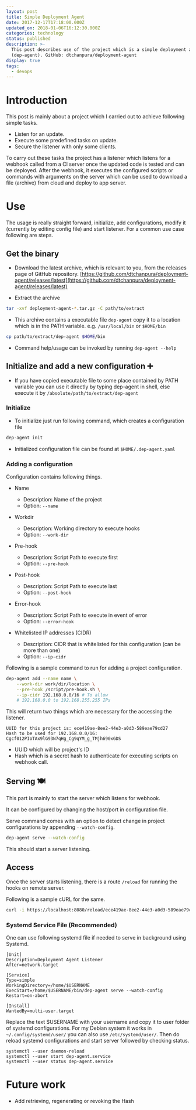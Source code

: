 ```yaml
---
layout: post
title: Simple Deployment Agent
date: 2017-12-17T17:18:00.000Z
updated_on: 2018-01-06T16:12:30.000Z
categories: technology
status: published
description: >-
  This post describes use of the project which is a simple deployment agent
  (dep-agent). GitHub: dtchanpura/deployment-agent
display: true
tags:
  - devops
---
```


# Introduction

This post is mainly about a project which I carried out to achieve following
simple tasks.

* Listen for an update.
* Execute some predefined tasks on update.
* Secure the listener with only some clients.

To carry out these tasks the project has a listener which listens for a webhook
called from a CI server once the updated code is tested and can be deployed.
After the webhook, it executes the configured scripts or commands with
arguments on the server which can be used to download a file (archive) from
cloud and deploy to app server.

# Use

The usage is really straight forward, initialize, add configurations, modify it
(currently by editing config file) and start listener. For a common use case
following are steps.

## Get the binary

* Download the latest archive, which is relevant to you, from the releases page of GitHub repository. [https://github.com/dtchanpura/deployment-agent/releases/latest](https://github.com/dtchanpura/deployment-agent/releases/latest)

* Extract the archive
```sh
tar -xvf deployment-agent-*.tar.gz -C path/to/extract
```

* This archive contains a executable file `dep-agent` copy it to a location which
is in the PATH variable. e.g. `/usr/local/bin` or `$HOME/bin`
```sh
cp path/to/extract/dep-agent $HOME/bin
```

* Command help/usage can be invoked by running `dep-agent --help`

## Initialize and add a new configuration ➕

* If you have copied executable file to some place contained by PATH variable you can use it directly by typing dep-agent in shell, else execute it by `/absolute/path/to/extract/dep-agent`

### Initialize

* To initialize just run following command, which creates a configuration
file

```sh
dep-agent init
```

* Initialized configuration file can be found at `$HOME/.dep-agent.yaml`

### Adding a configuration

Configuration contains following things.

* Name
    * Description: Name of the project
    * Option: `--name`

* Workdir
    * Description: Working directory to execute hooks
    * Option: `--work-dir`

* Pre-hook
    * Description: Script Path to execute first
    * Option: `--pre-hook`

* Post-hook
    * Description: Script Path to execute last
    * Option: `--post-hook`

* Error-hook
    * Description: Script Path to execute in event of error
    * Option: `--error-hook`

* Whitelisted IP addresses (CIDR)
    * Description: CIDR that is whitelisted for this configuration (can be more than one)
    * Option: `--ip-cidr`

Following is a sample command to run for adding a project configuration.

```sh
dep-agent add --name name \
    --work-dir work/dir/location \
    --pre-hook /script/pre-hook.sh \
    --ip-cidr 192.168.0.0/16 # To allow
    # 192.168.0.0 to 192.168.255.255 IPs
```

This will return two things which are necessary for the accessing the listener.

```
UUID for this project is: ece419ae-8ee2-44e3-a0d3-589eae79cd27
Hash to be used for 192.168.0.0/16: Cgcf012PIoTAx9lG93N7qHg_Cg9qYM_g_TMjh690xGDS
```


* UUID which will be project's ID
* Hash which is a secret hash to authenticate for executing scripts on webhook call.

## Serving 🍽

This part is mainly to start the server which listens for webhook.

It can be configured by changing the host/port in configuration file.

Serve command comes with an option to detect change in project configurations by appending `--watch-config`.

```sh
dep-agent serve --watch-config
```

This should start a server listening.

## Access

Once the server starts listening, there is a route `/reload` for running the hooks on remote server.

Following is a sample cURL for the same.

```sh
curl -i https://localhost:8080/reload/ece419ae-8ee2-44e3-a0d3-589eae79cd27/Cgcf012PIoTAx9lG93N7qHg_Cg9qYM_g_TMjh690xGDS
```

### Systemd Service File (Recommended)

One can use following systemd file if needed to serve in background using Systemd.

```
[Unit]
Description=Deployment Agent Listener
After=network.target

[Service]
Type=simple
WorkingDirectory=/home/$USERNAME
ExecStart=/home/$USERNAME/bin/dep-agent serve --watch-config
Restart=on-abort

[Install]
WantedBy=multi-user.target
```

Replace the text $USERNAME with your username and copy it to user folder of systemd configurations. For my Debian system it works in `~/.config/systemd/user/` you can also use `/etc/systemd/user/`. Then do reload systemd configurations and start server followed by checking status.

```
systemctl --user daemon-reload
systemctl --user start dep-agent.service
systemctl --user status dep-agent.service
```

# Future work

* Add retrieving, regenerating or revoking the Hash
